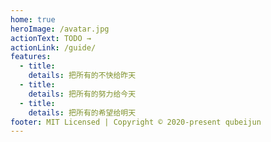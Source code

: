 ```yaml
---
home: true
heroImage: /avatar.jpg
actionText: TODO →
actionLink: /guide/
features:
  - title:
    details: 把所有的不快给昨天
  - title: 
    details: 把所有的努力给今天
  - title: 
    details: 把所有的希望给明天
footer: MIT Licensed | Copyright © 2020-present qubeijun
---
```

